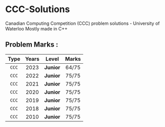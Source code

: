 # CCC-Solutions
Canadian Computing Competition (CCC) problem solutions - University of Waterloo
Mostly made in C++

## Problem Marks :

| Type  | Years |   Level    | Marks |
|:-----:|:-----:|:----------:|:-----:|
| `CCC` | 2023  | **Junior** | 64/75 |
| `CCC` | 2022  | **Junior** | 75/75 |
| `CCC` | 2021  | **Junior** | 75/75 |
| `CCC` | 2020  | **Junior** | 75/75 |
| `CCC` | 2019  | **Junior** | 75/75 |
| `CCC` | 2018  | **Junior** | 75/75 |
| `CCC` | 2010  | **Junior** | 75/75 |

